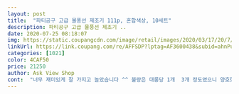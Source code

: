 ```yaml
---
layout: post 
title:  "파티공구 고급 물풍선 제조기 111p, 혼합색상, 10세트" 
description: 파티공구 고급 물풍선 제조기 ..
date: 2020-07-25 08:18:07 
img: https://static.coupangcdn.com/image/retail/images/2020/03/17/20/7/20c7c09b-3545-4220-bb74-0e46924bbb2a.jpg 
linkUrl: https://link.coupang.com/re/AFFSDP?lptag=AF3600438&subid=ahnPublicAsk&pageKey=1377069395&itemId=2410631138&vendorItemId=70405135763&traceid=V0-113-8928189d39b1d14d 
categories: [1021] 
color: 4CAF50 
price: 21250 
author: Ask View Shop 
cont:  "너무 재미있게 잘 가지고 놀았습니다 ^^ 불량은 대롱당 1개  3개 정도였으니 양호했다고 생각해요.<br/><br/>물놀이도 가기 힘든 요즘.<br/>.<br/> 물풍선 몇개 가지고 나가서 동네 놀이터에서 놀아도 아이들은 마냥 즐거워 하네요 ㅎ<br/>물을 넣은 후 입구를 손가락으로 틀어막고 바구니 안에 넣어서 위아래로 한번 탕 내리쳐주니까<br/>발로 터트리고 던져서 터트리고 ㅎ 100개 넘는 물풍선이 순삭입니다 ㅎ 한번에 많이 만들 수 있어서 우리 어릴따 하면 물풍선 놀이 노동의 반에반에반도 안되네요 ㅎ<br/>순식간에 사라지네요.<br/> 많다고 생각했는데 놀다보니 많지 않아요.<br/><br/>쉽고 재미있게 놀 수 있는 놀이를 하나더 찾게 되서 좋아요 ㅎㅎ<br/>일일이 주워야해서 좀 힘들지만 그것마저도 놀이로 승화시켜서 누가 더 많이줍나 게임도 하고 아이랑 정말 재밌게 놀았습니다.<br/> 많이파세요!<br/>큰 바구니 하나가 순식간에 물풍선으로 가득 차네요 너무 재미나게 잘 놀았습니다.<br/><br/>한묶음에 두어개씩은 불량이 있고, 생각했던것보다는 잘 안터져서 좋아요.<br/> 몸에 맞으면 잘 안터지고 바닥면 같은데에서는 아주 잘 터집니다.<br/> 조각조각 흩어져서 줍는게 좀 번거롭습니다.<br/><br/>" 
---
```

